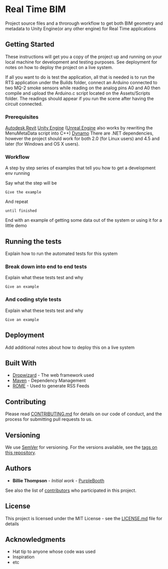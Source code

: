 # Real Time BIM

Project source files and a throrough workflow to get both BIM geometry and metadata to Unity Engine(or any other engine) for Real Time applications

## Getting Started

These instructions will get you a copy of the project up and running on your local machine for development and testing purposes. See deployment for notes on how to deploy the project on a live system.

If all you want to do is test the application, all that is needed is to run the RTS application under the Builds folder, connect an Arduino connected to two MQ-2 smoke sensors while reading on the analog pins A0 and A0 then compile and upload the Arduino.c script located on the Assets/Scripts folder. The readings should appear if you run the scene after having the circuit connected.

### Prerequisites

[Autodesk Revit](https://www.autodesk.com/products/revit/overview)
[Unity Engine](https://unity3d.com/pt) ([Unreal Engine](https://www.unrealengine.com/en-US/what-is-unreal-engine-4) also works by rewriting the MenuMetaData script into C++)
[Dynamo](http://dynamobim.org/)
There are .NET dependencies, however the project should work for both 2.0 (for Linux users) and 4.5 and later (for Windows and OS X users).

### Workflow

A step by step series of examples that tell you how to get a development env running

Say what the step will be

```
Give the example
```

And repeat

```
until finished
```

End with an example of getting some data out of the system or using it for a little demo

## Running the tests

Explain how to run the automated tests for this system

### Break down into end to end tests

Explain what these tests test and why

```
Give an example
```

### And coding style tests

Explain what these tests test and why

```
Give an example
```

## Deployment

Add additional notes about how to deploy this on a live system

## Built With

* [Dropwizard](http://www.dropwizard.io/1.0.2/docs/) - The web framework used
* [Maven](https://maven.apache.org/) - Dependency Management
* [ROME](https://rometools.github.io/rome/) - Used to generate RSS Feeds

## Contributing

Please read [CONTRIBUTING.md](https://gist.github.com/PurpleBooth/b24679402957c63ec426) for details on our code of conduct, and the process for submitting pull requests to us.

## Versioning

We use [SemVer](http://semver.org/) for versioning. For the versions available, see the [tags on this repository](https://github.com/your/project/tags). 

## Authors

* **Billie Thompson** - *Initial work* - [PurpleBooth](https://github.com/PurpleBooth)

See also the list of [contributors](https://github.com/your/project/contributors) who participated in this project.

## License

This project is licensed under the MIT License - see the [LICENSE.md](LICENSE.md) file for details

## Acknowledgments

* Hat tip to anyone whose code was used
* Inspiration
* etc

